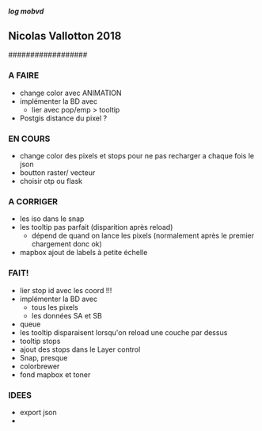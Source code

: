 ##### log mobvd
## Nicolas Vallotton 2018
##################
### A FAIRE

* change color avec ANIMATION
* implémenter la BD avec
  * lier avec pop/emp > tooltip
* Postgis distance du pixel ?

### EN COURS

* change color des pixels et stops pour ne pas recharger a chaque fois le json
* boutton raster/ vecteur
* choisir otp ou flask


### A CORRIGER


* les iso dans le snap
* les tooltip pas parfait (disparition après reload)
  - dépend de quand  on lance les pixels (normalement après le premier chargement donc ok)
* mapbox ajout de labels à petite échelle

### FAIT!

* lier stop id avec les coord !!!
* implémenter la BD avec
  * tous les pixels
  * les données SA et SB
* queue
* les tooltip disparaisent lorsqu'on reload une couche par dessus
* tooltip stops
* ajout des stops dans le Layer control
* Snap, presque
* colorbrewer
* fond mapbox et toner


### IDEES

* export json
*

